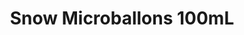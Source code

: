 ---
layout: product
title: "Snow Microballons 100mL"
price: "800" 
desc: "Fini sneg"
img_path: "/assets/img/AK8010.webp"
brand: "AK Interactive"
available: false
special_offer: false
new: false
soon: false
cat: "080000"
subcat: "080200"
subsubcat: "0N/A"
sifra: "AK8010"
popular: false
spec: false
---